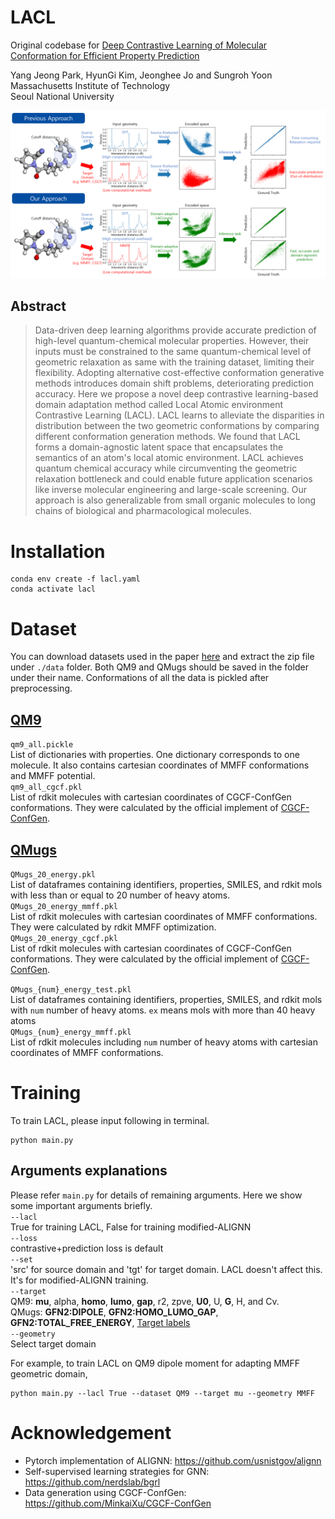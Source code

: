 # LACL

Original codebase for [Deep Contrastive Learning of Molecular Conformation for Efficient Property Prediction](https://doi.org/10.1038/s43588-023-00560-w)

Yang Jeong Park, HyunGi Kim, Jeonghee Jo and Sungroh Yoon   
Massachusetts Institute of Technology   
Seoul National University


![](images/Advantage_of_our_approach_revision.png)
## Abstract
>Data-driven deep learning algorithms provide accurate prediction of high-level quantum-chemical molecular properties. However, their inputs must be constrained to the same quantum-chemical level of geometric relaxation as same with the training dataset, limiting their flexibility. Adopting alternative cost-effective conformation generative methods introduces domain shift problems, deteriorating prediction accuracy. Here we propose a novel deep contrastive learning-based domain adaptation method called Local Atomic environment Contrastive Learning (LACL). LACL learns to alleviate the disparities in distribution between the two geometric conformations by comparing different conformation generation methods. We found that LACL forms a domain-agnostic latent space that encapsulates the semantics of an atom's local atomic environment. LACL achieves quantum chemical accuracy while circumventing the geometric relaxation bottleneck and could enable future application scenarios like inverse molecular engineering and large-scale screening. Our approach is also generalizable from small organic molecules to long chains of biological and pharmacological molecules.   

# Installation
```
conda env create -f lacl.yaml
conda activate lacl
```
# Dataset
You can download datasets used in the paper [here](https://doi.org/10.6084/m9.figshare.24445129) and extract the zip file under `./data` folder. Both QM9 and QMugs should be saved in the folder under their name. Conformations of all the data is pickled after preprocessing. 
## [QM9](https://figshare.com/collections/Quantum_chemistry_structures_and_properties_of_134_kilo_molecules/978904)
`qm9_all.pickle`   
List of dictionaries with properties. One dictionary corresponds to one molecule. It also contains cartesian coordinates of MMFF conformations and MMFF potential.   
`qm9_all_cgcf.pkl`   
List of rdkit molecules with cartesian coordinates of CGCF-ConfGen conformations. They were calculated by the official implement of [CGCF-ConfGen](https://github.com/MinkaiXu/CGCF-ConfGen).

## [QMugs](https://www.research-collection.ethz.ch/handle/20.500.11850/482129)
`QMugs_20_energy.pkl`    
List of dataframes containing identifiers, properties, SMILES, and rdkit mols with less than or equal to 20 number of heavy atoms.   
`QMugs_20_energy_mmff.pkl`   
List of rdkit molecules with cartesian coordinates of MMFF conformations. They were calculated by rdkit MMFF optimization.   
`QMugs_20_energy_cgcf.pkl`    
List of rdkit molecules with cartesian coordinates of CGCF-ConfGen conformations. They were calculated by the official implement of [CGCF-ConfGen](https://github.com/MinkaiXu/CGCF-ConfGen).   
     
`QMugs_{num}_energy_test.pkl`   
List of dataframes containing identifiers, properties, SMILES, and rdkit mols with `num` number of heavy atoms. `ex` means mols with more than 40 heavy atoms   
`QMugs_{num}_energy_mmff.pkl`   
List of rdkit molecules including `num` number of heavy atoms with cartesian coordinates of MMFF conformations.   



# Training
To train LACL, please input following in terminal.
```
python main.py
```
## Arguments explanations    
Please refer `main.py` for details of remaining arguments. Here we show some important arguments briefly.   
`--lacl`    
True for training LACL, False for training modified-ALIGNN    
`--loss`    
contrastive+prediction loss is default   
`--set`    
'src' for source domain and 'tgt' for target domain. LACL doesn't affect this. It's for modified-ALIGNN training.  
`--target`    
QM9: **mu**, alpha, **homo**, **lumo**, **gap**, r2, zpve, **U0**, U, **G**, H, and Cv.   
QMugs: **GFN2:DIPOLE**, **GFN2:HOMO_LUMO_GAP**, **GFN2:TOTAL_FREE_ENERGY**, [Target labels](data/data.py)   
`--geometry`   
Select target domain   
   
For example, to train LACL on QM9 dipole moment for adapting MMFF geometric domain,   
```
python main.py --lacl True --dataset QM9 --target mu --geometry MMFF
```


# Acknowledgement
- Pytorch implementation of ALIGNN: https://github.com/usnistgov/alignn
- Self-supervised learning strategies for GNN: https://github.com/nerdslab/bgrl
- Data generation using CGCF-ConfGen: https://github.com/MinkaiXu/CGCF-ConfGen
